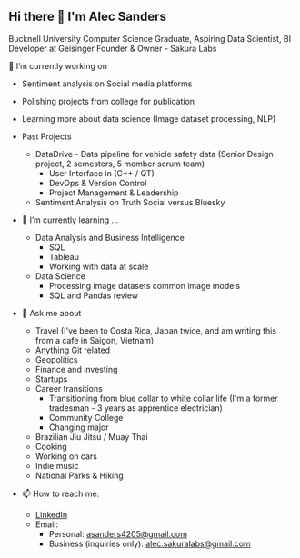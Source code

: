 ## Hi there 👋 I'm Alec Sanders

Bucknell University Computer Science Graduate, 
Aspiring Data Scientist,
BI Developer at Geisinger
Founder & Owner - Sakura Labs


🔭 I’m currently working on
- Sentiment analysis on Social media platforms
- Polishing projects from college for publication
- Learning more about data science (Image dataset processing, NLP)

- Past Projects
  - DataDrive - Data pipeline for vehicle safety data (Senior Design project, 2 semesters, 5 member scrum team)
    - User Interface in (C++ / QT)
    - DevOps & Version Control
    - Project Management & Leadership
  - Sentiment Analysis on Truth Social versus Bluesky
- 🌱 I’m currently learning ...
   - Data Analysis and Business Intelligence
     - SQL
     - Tableau
     - Working with data at scale
  - Data Science
    - Processing image datasets common image models
    - SQL and Pandas review
     
- 💬 Ask me about
   - Travel (I've been to Costa Rica, Japan twice, and am writing this from a cafe in Saigon, Vietnam)
   - Anything Git related
   - Geopolitics
   - Finance and investing
   - Startups
   - Career transitions
     - Transitioning from blue collar to white collar life (I'm a former tradesman - 3 years as apprentice electrician)
     - Community College
     - Changing major
   - Brazilian Jiu Jitsu / Muay Thai
   - Cooking
   - Working on cars
   - Indie music
   - National Parks & Hiking
- 📫 How to reach me:
  - [LinkedIn](https://www.linkedin.com/in/alecsanders/)
  - Email:
    - Personal: asanders4205@gmail.com
    - Business (inquiries only): alec.sakuralabs@gmail.com
<!--
**asanders4205/asanders4205** is a ✨ _special_ ✨ repository because its `README.md` (this file) appears on your GitHub profile.

Here are some ideas to get you started:

- 🔭 I’m currently working on ...
- 🌱 I’m currently learning ...
- 👯 I’m looking to collaborate on ...
- 🤔 I’m looking for help with ...
- 💬 Ask me about ...
- 📫 How to reach me: ...
- 😄 Pronouns: ...
- ⚡ Fun fact: ...
-->
